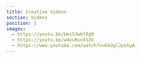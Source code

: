```yaml
---
title: Creative Videos
section: Videos
position: 1
images:
  - https://youtu.be/bmiS3wblRg0
  - https://youtu.be/w4vvRuvXS3k
  - https://www.youtube.com/watch?v=KkUglJpshyA
---
```

